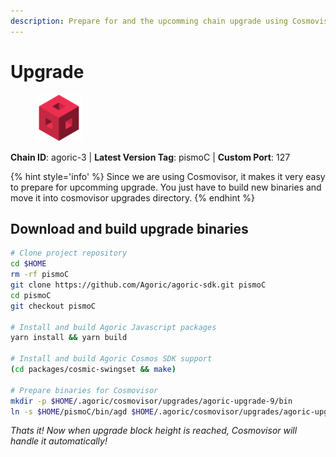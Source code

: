 ```yaml
---
description: Prepare for and the upcomming chain upgrade using Cosmovisor.
---
```


# Upgrade

<figure><img src="https://raw.githubusercontent.com/kj89/cosmos-images/main/logos/agoric.png" alt=""><figcaption></figcaption></figure>

**Chain ID**: agoric-3 | **Latest Version Tag**: pismoC | **Custom Port**: 127

{% hint style='info' %}
Since we are using Cosmovisor, it makes it very easy to prepare for upcomming upgrade.
You just have to build new binaries and move it into cosmovisor upgrades directory.
{% endhint %}

## Download and build upgrade binaries

```bash
# Clone project repository
cd $HOME
rm -rf pismoC
git clone https://github.com/Agoric/agoric-sdk.git pismoC
cd pismoC
git checkout pismoC

# Install and build Agoric Javascript packages
yarn install && yarn build

# Install and build Agoric Cosmos SDK support
(cd packages/cosmic-swingset && make)

# Prepare binaries for Cosmovisor
mkdir -p $HOME/.agoric/cosmovisor/upgrades/agoric-upgrade-9/bin
ln -s $HOME/pismoC/bin/agd $HOME/.agoric/cosmovisor/upgrades/agoric-upgrade-9/bin/agd
```

*Thats it! Now when upgrade block height is reached, Cosmovisor will handle it automatically!*
